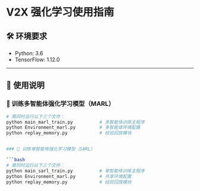 # V2X 强化学习使用指南

## 🛠 环境要求
- Python: 3.6
- TensorFlow: 1.12.0

---

## 🚀 使用说明

### 🧠 训练多智能体强化学习模型（MARL）

```bash
# 需同时运行以下三个文件：
python main_marl_train.py          # 多智能体训练主程序
python Environment_marl.py         # 多智能体环境配置
python replay_memory.py            # 经验回放模块


### 🤖 训练单智能体强化学习模型（SARL）

```bash
# 需同时运行以下三个文件：
python main_sarl_train.py          # 单智能体训练主程序
python Environment_marl.py         # 共享环境配置
python replay_memory.py            # 经验回放模块
